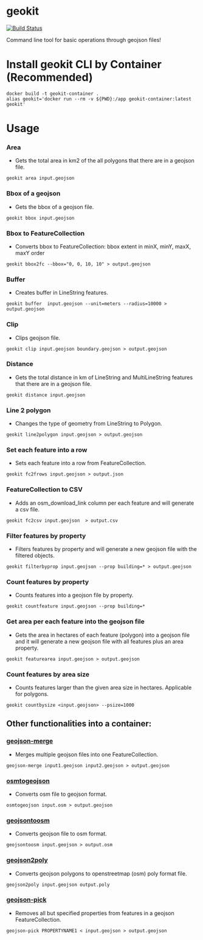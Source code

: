 # geokit

[![Build Status](https://travis-ci.org/developmentseed/geokit.svg?branch=master)](https://magnum.travis-ci.com/developmentseed/geokit)

Command line tool for basic operations through geojson files!

# Install geokit CLI by Container (Recommended)

```
docker build -t geokit-container .
alias geokit='docker run --rm -v ${PWD}:/app geokit-container:latest geokit'
```

# Usage

### Area

- Gets the total area in km2 of the all polygons that there are in a geojson file.

```
geokit area input.geojson

```

### Bbox of a geojson

- Gets the bbox of a geojson file.

```
geokit bbox input.geojson
```


### Bbox to FeatureCollection

- Converts bbox to FeatureCollection: bbox extent in minX, minY, maxX, maxY order

```
geokit bbox2fc --bbox="0, 0, 10, 10" > output.geojson
```


### Buffer

- Creates buffer in LineString features.

```
geokit buffer  input.geojson --unit=meters --radius=10000 > output.geojson

```


### Clip

- Clips geojson file.

```
geokit clip input.geojson boundary.geojson > output.geojson
```


### Distance

- Gets the total distance in km of LineString and MultiLineString features that there are in a geojson file.

```
geokit distance input.geojson

```


### Line 2 polygon

- Changes the type of geometry from LineString to Polygon.

```
geokit line2polygon input.geojson > output.geojson
```


### Set each feature into a row 

- Sets each feature into a row from FeatureCollection.

```
geokit fc2frows input.geojson > output.json
```

### FeatureCollection to CSV

- Adds an osm_download_link column per each feature and will generate a csv file.

```
geokit fc2csv input.geojson  > output.csv
```

### Filter features by property

- Filters features by property and will generate a new geojson file with the filtered objects.

```
geokit filterbyprop input.geojson --prop building=* > output.geojson
```

### Count features by property

- Counts features into a geojson file by property.

```
geokit countfeature input.geojson --prop building=* 
```

### Get area per each feature into the geojson file

- Gets the area in hectares of each feature (polygon) into a geojson file and it will generate a new geojson file with all features plus an area property.

```
geokit featurearea input.geojson > output.geojson  
```

### Count features by area size

- Counts features larger than the given area size in hectares. Applicable for polygons.

```
geokit countbysize <input.geojson> --psize=1000   
```

## Other functionalities into a container:

### [geojson-merge](https://github.com/mapbox/geojson-merge)

- Merges multiple geojson files into one FeatureCollection.
```
geojson-merge input1.geojson input2.geojson > output.geojson
```

### [osmtogeojson](https://github.com/tyrasd/osmtogeojson)

- Converts osm file to geojson format.

```
osmtogeojson input.osm > output.geojson
```

### [geojsontoosm](https://github.com/tyrasd/geojsontoosm)

- Converts geojson file to osm format.

```
geojsontoosm input.geojson > output.osm
```

### [geojson2poly](https://www.npmjs.com/package/geojson2poly)

- Converts geojson polygons to openstreetmap (osm) poly format file.

```
geojson2poly input.geojson output.poly
```

### [geojson-pick](https://www.npmjs.com/package/geojson-pick)

- Removes all but specified properties from features in a geojson FeatureCollection.

```
geojson-pick PROPERTYNAME1 < input.geojson > output.geojson
```
